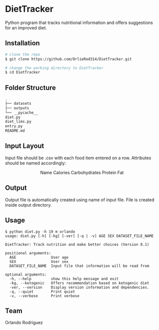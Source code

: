 # DietTracker
Python program that tracks nutritional information and offers suggestions for an improved diet.

## Installation
```bash
# clone the repo
$ git clone https://github.com/OrlieRod314/DietTracker.git

# change the working directory to DietTracker
$ cd DietTracker
```
## Folder Structure
```bash
.
├── datasets
├── outputs
└── __pycache__
diet.py
diet_lims.py
entry.py
README.md
```
## Input Layout
Input file should be .csv with each food item entered on a row.
Attributes should be named accordingly:
<p align=center>
Name    Calories    Carbohydrates   Protein     Fat
</p>

## Output
Output file is automatically created using name of input file.
File is created inside output directory.
## Usage
```
$ python diet.py -h 19 m orlando
usage: diet.py [-h] [-kg] [-ver] [-q | -v] AGE SEX DATASET_FILE_NAME

DietTracker: Track nutrition and make better choices (Version 0.1)

positional arguments:
  AGE                User age
  SEX                User sex
  DATASET_FILE_NAME  Input file that information will be read from

optional arguments:
  -h, --help         show this help message and exit
  -kg, --ketogenic   Offers recommendation based on ketogenic diet
  -ver, --version    Display version information and dependencies.
  -q, --quiet        Print quiet
  -v, --verbose      Print verbose
  ```
  ## Team
  Orlando Rodriguez